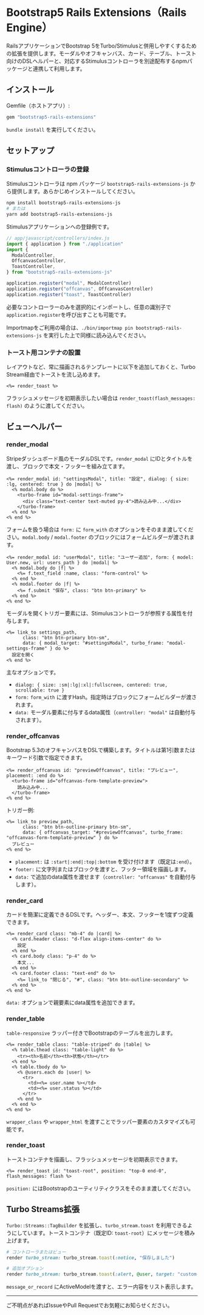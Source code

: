 # Bootstrap5 Rails Extensions（Rails Engine）

RailsアプリケーションでBootstrap 5をTurbo/Stimulusと併用しやすくするための拡張を提供します。モーダルやオフキャンバス、カード、テーブル、トースト向けのDSLヘルパーと、対応するStimulusコントローラを別途配布するnpmパッケージと連携して利用します。

## インストール

Gemfile（ホストアプリ）:

```ruby
gem "bootstrap5-rails-extensions"
```

`bundle install` を実行してください。

## セットアップ

### Stimulusコントローラの登録

Stimulusコントローラは npm パッケージ `bootstrap5-rails-extensions-js` から提供します。あらかじめインストールしてください。

```bash
npm install bootstrap5-rails-extensions-js
# または
yarn add bootstrap5-rails-extensions-js
```

Stimulusアプリケーションへの登録例です。

```javascript
// app/javascript/controllers/index.js
import { application } from "./application"
import {
  ModalController,
  OffcanvasController,
  ToastController,
} from "bootstrap5-rails-extensions-js"

application.register("modal", ModalController)
application.register("offcanvas", OffcanvasController)
application.register("toast", ToastController)
```

必要なコントローラーのみを選択的にインポートし、任意の識別子で`application.register`を呼び出すことも可能です。

Importmapをご利用の場合は、`./bin/importmap pin bootstrap5-rails-extensions-js` を実行した上で同様に読み込んでください。

### トースト用コンテナの設置

レイアウトなど、常に描画されるテンプレートに以下を追加しておくと、Turbo Stream経由でトーストを流し込めます。

```erb
<%= render_toast %>
```

フラッシュメッセージを初期表示したい場合は `render_toast(flash_messages: flash)` のように渡してください。

## ビューヘルパー

### render_modal

Stripeダッシュボード風のモーダルDSLです。`render_modal` にIDとタイトルを渡し、ブロックで本文・フッターを組み立てます。

```erb
<%= render_modal id: "settingsModal", title: "設定", dialog: { size: :lg, centered: true } do |modal| %>
  <% modal.body do %>
    <turbo-frame id="modal-settings-frame">
      <div class="text-center text-muted py-4">読み込み中...</div>
    </turbo-frame>
  <% end %>
<% end %>
```

フォームを扱う場合は `form:` に `form_with` のオプションをそのまま渡してください。`modal.body` / `modal.footer` のブロックにはフォームビルダーが渡されます。

```erb
<%= render_modal id: "userModal", title: "ユーザー追加", form: { model: User.new, url: users_path } do |modal| %>
  <% modal.body do |f| %>
    <%= f.text_field :name, class: "form-control" %>
  <% end %>
  <% modal.footer do |f| %>
    <%= f.submit "保存", class: "btn btn-primary" %>
  <% end %>
<% end %>
```

モーダルを開くトリガー要素には、Stimulusコントローラが参照する属性を付与します。

```erb
<%= link_to settings_path,
      class: "btn btn-primary btn-sm",
      data: { modal_target: "#settingsModal", turbo_frame: "modal-settings-frame" } do %>
  設定を開く
<% end %>
```

主なオプションです。

- `dialog: { size: :sm|:lg|:xl|:fullscreen, centered: true, scrollable: true }`
- `form:` `form_with` に渡すHash。指定時はブロックにフォームビルダーが渡されます。
- `data:` モーダル要素に付与するdata属性（`controller: "modal"` は自動付与されます）。

### render_offcanvas

Bootstrap 5.3のオフキャンバスをDSLで構築します。タイトルは第1引数またはキーワード引数で指定できます。

```erb
<%= render_offcanvas id: "previewOffcanvas", title: "プレビュー", placement: :end do %>
  <turbo-frame id="offcanvas-form-template-preview">
    読み込み中...
  </turbo-frame>
<% end %>
```

トリガー例:

```erb
<%= link_to preview_path,
      class: "btn btn-outline-primary btn-sm",
      data: { offcanvas_target: "#previewOffcanvas", turbo_frame: "offcanvas-form-template-preview" } do %>
  プレビュー
<% end %>
```

- `placement:` は `:start|:end|:top|:bottom` を受け付けます（既定は`:end`）。
- `footer:` に文字列またはブロックを渡すと、フッター領域を描画します。
- `data:` で追加のdata属性を渡せます（`controller: "offcanvas"` を自動付与します）。

### render_card

カードを簡潔に定義できるDSLです。ヘッダー、本文、フッターを1度ずつ定義できます。

```erb
<%= render_card class: "mb-4" do |card| %>
  <% card.header class: "d-flex align-items-center" do %>
    設定
  <% end %>
  <% card.body class: "p-4" do %>
    本文...
  <% end %>
  <% card.footer class: "text-end" do %>
    <%= link_to "閉じる", "#", class: "btn btn-outline-secondary" %>
  <% end %>
<% end %>
```

`data:` オプションで親要素にdata属性を追加できます。

### render_table

`table-responsive` ラッパー付きでBootstrapのテーブルを出力します。

```erb
<%= render_table class: "table-striped" do |table| %>
  <% table.thead class: "table-light" do %>
    <tr><th>名前</th><th>状態</th></tr>
  <% end %>
  <% table.tbody do %>
    <% @users.each do |user| %>
      <tr>
        <td><%= user.name %></td>
        <td><%= user.status %></td>
      </tr>
    <% end %>
  <% end %>
<% end %>
```

`wrapper_class` や `wrapper_html` を渡すことでラッパー要素のカスタマイズも可能です。

### render_toast

トーストコンテナを描画し、フラッシュメッセージを初期表示できます。

```erb
<%= render_toast id: "toast-root", position: "top-0 end-0", flash_messages: flash %>
```

`position:` にはBootstrapのユーティリティクラスをそのまま渡してください。

## Turbo Streams拡張

`Turbo::Streams::TagBuilder` を拡張し、`turbo_stream.toast` を利用できるようにしています。トーストコンテナ（既定ID: `toast-root`）にメッセージを積み上げます。

```ruby
# コントローラまたはビュー
render turbo_stream: turbo_stream.toast(:notice, "保存しました")

# 追加オプション
render turbo_stream: turbo_stream.toast(:alert, @user, target: "custom-toast", autohide: false, delay: 8000)
```

`message_or_record` にActiveModelを渡すと、エラー内容をリスト表示します。

---

ご不明点があればIssueやPull Requestでお気軽にお知らせください。
